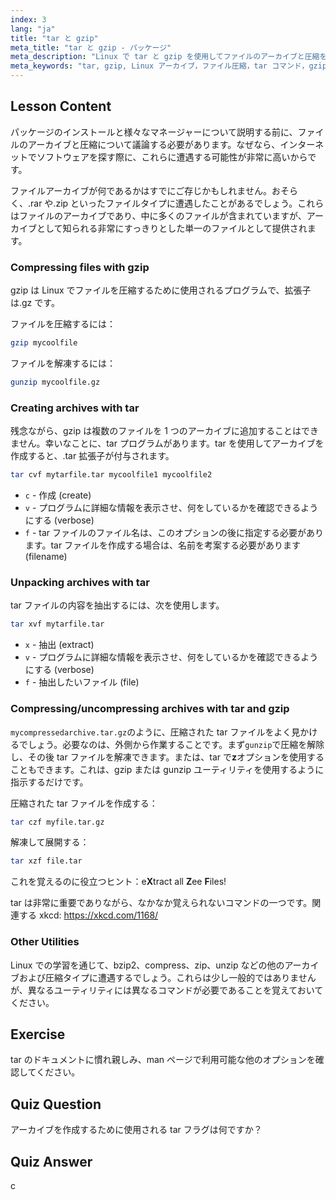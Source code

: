 ```yaml
---
index: 3
lang: "ja"
title: "tar と gzip"
meta_title: "tar と gzip - パッケージ"
meta_description: "Linux で tar と gzip を使用してファイルのアーカイブと圧縮を行う方法を学びます。ファイルの作成、抽出、圧縮のためのコマンドを理解します。この初心者向けガイドから始めましょう！"
meta_keywords: "tar, gzip, Linux アーカイブ，ファイル圧縮，tar コマンド，gzip コマンド，Linux チュートリアル，初心者 Linux"
---
```


## Lesson Content

パッケージのインストールと様々なマネージャーについて説明する前に、ファイルのアーカイブと圧縮について議論する必要があります。なぜなら、インターネットでソフトウェアを探す際に、これらに遭遇する可能性が非常に高いからです。

ファイルアーカイブが何であるかはすでにご存じかもしれません。おそらく、.rar や.zip といったファイルタイプに遭遇したことがあるでしょう。これらはファイルのアーカイブであり、中に多くのファイルが含まれていますが、アーカイブとして知られる非常にすっきりとした単一のファイルとして提供されます。

### Compressing files with gzip

gzip は Linux でファイルを圧縮するために使用されるプログラムで、拡張子は.gz です。

ファイルを圧縮するには：

```bash
gzip mycoolfile
```

ファイルを解凍するには：

```bash
gunzip mycoolfile.gz
```

### Creating archives with tar

残念ながら、gzip は複数のファイルを 1 つのアーカイブに追加することはできません。幸いなことに、tar プログラムがあります。tar を使用してアーカイブを作成すると、.tar 拡張子が付与されます。

```bash
tar cvf mytarfile.tar mycoolfile1 mycoolfile2
```

- `c` - 作成 (create)
- `v` - プログラムに詳細な情報を表示させ、何をしているかを確認できるようにする (verbose)
- `f` - tar ファイルのファイル名は、このオプションの後に指定する必要があります。tar ファイルを作成する場合は、名前を考案する必要があります (filename)

### Unpacking archives with tar

tar ファイルの内容を抽出するには、次を使用します。

```bash
tar xvf mytarfile.tar
```

- `x` - 抽出 (extract)
- `v` - プログラムに詳細な情報を表示させ、何をしているかを確認できるようにする (verbose)
- `f` - 抽出したいファイル (file)

### Compressing/uncompressing archives with tar and gzip

`mycompressedarchive.tar.gz`のように、圧縮された tar ファイルをよく見かけるでしょう。必要なのは、外側から作業することです。まず`gunzip`で圧縮を解除し、その後 tar ファイルを解凍できます。または、tar で**z**オプションを使用することもできます。これは、gzip または gunzip ユーティリティを使用するように指示するだけです。

圧縮された tar ファイルを作成する：

```bash
tar czf myfile.tar.gz
```

解凍して展開する：

```bash
tar xzf file.tar
```

これを覚えるのに役立つヒント：e**X**tract all **Z**ee **F**iles!

tar は非常に重要でありながら、なかなか覚えられないコマンドの一つです。関連する xkcd: <https://xkcd.com/1168/>

### Other Utilities

Linux での学習を通じて、bzip2、compress、zip、unzip などの他のアーカイブおよび圧縮タイプに遭遇するでしょう。これらは少し一般的ではありませんが、異なるユーティリティには異なるコマンドが必要であることを覚えておいてください。

## Exercise

tar のドキュメントに慣れ親しみ、man ページで利用可能な他のオプションを確認してください。

## Quiz Question

アーカイブを作成するために使用される tar フラグは何ですか？

## Quiz Answer

c
